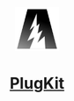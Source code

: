 <p align="center">
<a href="#" target="_blank" rel="noopener noreferrer">
  <img width="80" src="https://github.com/deskbtm-abyss/abyss/blob/main/app/src-tauri/icons/128x128.png?raw=true" alt="Nawb" /></a>
  <a href="#" target="_blank" rel="noopener noreferrer">
    <h1 align="center">PlugKit</h1>
  </a>
</p>
